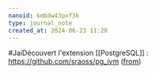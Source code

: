 ```yaml
---
nanoid: kmbdw43pxf3k
type: journal_note
created_at: 2024-06-23 11:20
---
```

#JaiDécouvert l'extension [[PostgreSQL]] : https://github.com/sraoss/pg_ivm ([from](https://github.com/paradedb/paradedb/blob/149f66db5cf691431797f59946343c15ab042850/docker/Dockerfile#L154C29-L154C61))
